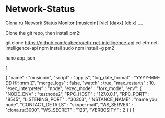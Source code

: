 # Network-Status
Clona.ru Network Status Monitor [musicoin] [vic] [daxx] [dbix] ....


Clone the git repo, then install pm2:

git clone https://github.com/cubedro/eth-net-intelligence-api
cd eth-net-intelligence-api
npm install
sudo npm install -g pm2

nano app.json

[

{
    "name"              : "musicoin",
    "script"            : "app.js",
    "log_date_format"   : "YYYY-MM-DD HH:mm Z",
    "merge_logs"        : false,
    "watch"             : true,
    "max_restarts"      : 10,
    "exec_interpreter"  : "node",
    "exec_mode"         : "fork_mode",
    "env":
    {
      "NODE_ENV"        : "testnode2",
      "RPC_HOST"        : "127.0.0.1",
      "RPC_PORT"        : "8545",
      "LISTENING_PORT"  : "30303",
      "INSTANCE_NAME"   : "name you node",
      "CONTACT_DETAILS" : "skype: mail",
      "WS_SERVER"       : "clona.ru:3000",
      "WS_SECRET"       : "123",
      "VERBOSITY"       : 2
    }
  }
  ]
